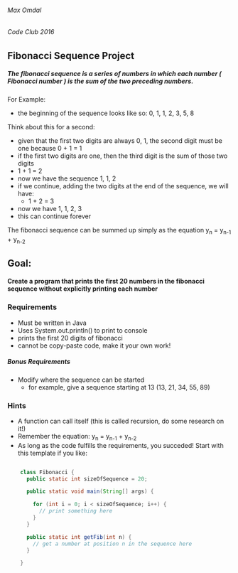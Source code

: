 ###### Max Omdal ######
###### Code Club 2016 ######

## Fibonacci Sequence Project ##
##### The fibonacci sequence is a series of numbers in which each number ( Fibonacci number ) is the sum of the two preceding numbers. #####

  For Example:
  - the beginning of the sequence looks like so: 0, 1, 1, 2, 3, 5, 8

  Think about this for a second:
  - given that the first two digits are always 0, 1, the second digit must be one because 0 + 1 = 1
  - if the first two digits are one, then the third digit is the sum of those two digits
  - 1 + 1 = 2
  - now we have the sequence 1, 1, 2
  - if we continue, adding the two digits at the end of the sequence, we will have:
    - 1 + 2 = 3
  - now we have 1, 1, 2, 3
  - this can continue forever

The fibonacci sequence can be summed up simply as the equation y<sub>n</sub> = y<sub>n-1</sub> + y<sub>n-2</sub>

## Goal: ##
#### Create a program that prints the first 20 numbers in the fibonacci sequence without explicitly printing each number ####

### Requirements ###
- Must be written in Java
- Uses System.out.println() to print to console
- prints the first 20 digits of fibonacci
- cannot be copy-paste code, make it your own work!

##### Bonus Requirements #####
  - Modify where the sequence can be started
    - for example, give a sequence starting at 13 (13, 21, 34, 55, 89)

### Hints ###
- A function can call itself (this is called recursion, do some research on it!)
- Remember the equation: y<sub>n</sub> = y<sub>n-1</sub> + y<sub>n-2</sub>
- As long as the code fulfills the requirements, you succeded! Start with this template if you like:

```java

    class Fibonacci {
      public static int sizeOfSequence = 20;

      public static void main(String[] args) {

        for (int i = 0; i < sizeOfSequence; i++) {
          // print something here
        }
      }

      public static int getFib(int n) {
        // get a number at position n in the sequence here
      }

    }

```

